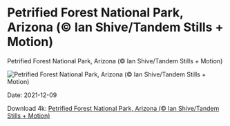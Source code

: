 # Petrified Forest National Park, Arizona (© Ian Shive/Tandem Stills + Motion)

Petrified Forest National Park, Arizona (© Ian Shive/Tandem Stills + Motion)

![Petrified Forest National Park, Arizona (© Ian Shive/Tandem Stills + Motion)](https://bing.com/th?id=OHR.PFNPAZ_EN-US9883303055_UHD.jpg&w=1024&h=576)

Date: 2021-12-09

Download 4k: [Petrified Forest National Park, Arizona (© Ian Shive/Tandem Stills + Motion)](https://bing.com/th?id=OHR.PFNPAZ_EN-US9883303055_UHD.jpg)

